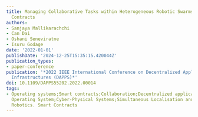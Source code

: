 ```yaml
---
title: Managing Collaborative Tasks within Heterogeneous Robotic Swarms using Swarm
  Contracts
authors:
- Sanjaya Mallikarachchi
- Can Dai
- Oshani Seneviratne
- Isuru Godage
date: '2022-01-01'
publishDate: '2024-12-25T15:35:15.420044Z'
publication_types:
- paper-conference
publication: '*2022 IEEE International Conference on Decentralized Applications and
  Infrastructures (DAPPS)*'
doi: 10.1109/DAPPS55202.2022.00014
tags:
- Operating systems;Smart contracts;Collaboration;Decentralized applications;Manipulators;Hardware;Robustness;Robotic
  Operating System;Cyber-Physical Systems;Simultaneous Localisation and Mapping;Swarm
  Robotics. Smart Contracts
---
```

